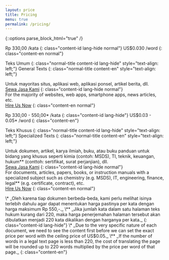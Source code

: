 ```yaml
---
layout: price
title: Pricing
menu: true
permalink: /pricing/
---
```


{::options parse_block_html="true" /}
<div class="nice-offer">
<span class="price-general">Rp 330,00<span>
<span class="normal">/kata</span> 
{: class="content-id lang-hide normal"}
<span class="price-general">US$0.030<span>
<span class="normal">/word</span> 
{: class="content-en normal"}

Teks Umum
{: class="normal-title content-id lang-hide" style="text-align: left;"}
General Texts
{: class="normal-title content-en" style="text-align: left;"}

Untuk mayoritas situs, aplikasi web, aplikasi ponsel, artikel berita, dll.  
<span class="hire-btn-gen">[Sewa Jasa Kami][hire-us]</span>
{: class="content-id lang-hide normal"}  
For the majority of websites, web apps, smartphone apps, news articles, 
etc.  
<span class="hire-btn-gen">[Hire Us Now][hire-us]</span>
{: class="content-en normal"}  
</div>


<div class="great-offer">  
<span class="price-special">Rp 330,00 - 550,00*<span>
<span class="normal">/kata</span> 
{: class="content-id lang-hide"}
<span class="price-special">US$0.03 - 0.05*<span>
<span class="normal">/word</span> 
{: class="content-en"}

Teks Khusus
{: class="normal-title content-id lang-hide" style="text-align: left;"}
Specialized Texts
{: class="normal-title content-en" style="text-align: left;"}

Untuk dokumen, artikel, karya ilmiah, buku, atau buku panduan untuk bidang 
yang khusus seperti kimia (contoh: MSDS), TI, teknik, keuangan, hukum** 
(conttoh: sertifikat, surat perjanjian), dll.   
<span class="hire-btn-spec">[Sewa Jasa Kami][hire-us]</span>
{: class="content-id lang-hide normal"}  
For documents, articles, papers, books, or instruction manuals with a 
specialized subject such as chemistry (e.g. MSDS), IT, engineering, 
finance, legal** (e.g. certificate, contract), etc.  
<span class="hire-btn-spec">[Hire Us Now][hire-us]</span>
{: class="content-en normal"}  
</div>  

<div class="price-footnote">
\* _Oleh karena tiap dokumen berbeda-beda, kami perlu melihat isinya
terlebih dahulu agar dapat menentukan harga pastinya per kata dengan harga 
maksimum Rp 550,-._  
\** _Jika jumlah kata dalam satu halaman teks hukum kurang dari 220, 
maka harga penerjemahan halaman tersebut akan dibulatkan menjadi 220 kata 
dikalikan dengan harganya per kata._
{: class="content-id lang-hide"}
\* _Due to the very specific nature of each document, we need to see the 
content first before we can set the exact price per word with the ceiling 
price of US$0.05._  
\** _If the number of words in a legal text page is less than 220, the 
cost of translating the page will be rounded up to 220 words multiplied by 
the price per word of that page._
{: class="content-en"}
</div>

[hire-us]: mailto:settrans.eits@gmail.com
